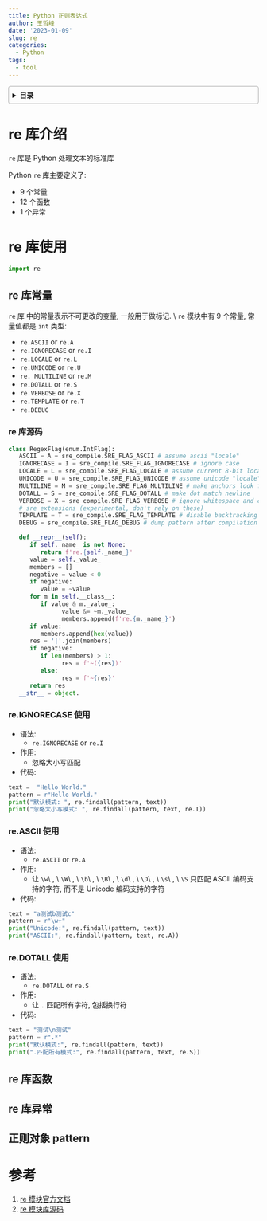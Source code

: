 ```yaml
---
title: Python 正则表达式
author: 王哲峰
date: '2023-01-09'
slug: re
categories:
  - Python
tags:
  - tool
---
```


<style>
details {
    border: 1px solid #aaa;
    border-radius: 4px;
    padding: .5em .5em 0;
}
summary {
    font-weight: bold;
    margin: -.5em -.5em 0;
    padding: .5em;
}
details[open] {
    padding: .5em;
}
details[open] summary {
    border-bottom: 1px solid #aaa;
    margin-bottom: .5em;
}
</style>

<details><summary>目录</summary><p>

- [re 库介绍](#re-库介绍)
- [re 库使用](#re-库使用)
  - [re 库常量](#re-库常量)
    - [re 库源码](#re-库源码)
    - [re.IGNORECASE 使用](#reignorecase-使用)
    - [re.ASCII 使用](#reascii-使用)
    - [re.DOTALL 使用](#redotall-使用)
  - [re 库函数](#re-库函数)
  - [re 库异常](#re-库异常)
  - [正则对象 pattern](#正则对象-pattern)
- [参考](#参考)
</p></details><p></p>


# re 库介绍

`re` 库是 Python 处理文本的标准库

Python `re` 库主要定义了: 

- 9 个常量
- 12 个函数
- 1 个异常

# re 库使用

```python
import re
```

## re 库常量

`re` 库 中的常量表示不可更改的变量, 一般用于做标记. \ `re`
模块中有 9 个常量, 常量值都是 `int` 类型: 

- `re.ASCII` or `re.A`
- `re.IGNORECASE` or `re.I`
- `re.LOCALE` or `re.L`
- `re.UNICODE` or `re.U`
- `re. MULTILINE` or `re.M`
- `re.DOTALL` or `re.S`
- `re.VERBOSE` or `re.X`
- `re.TEMPLATE` or `re.T`
- `re.DEBUG`


### re 库源码 

```python
class RegexFlag(enum.IntFlag):
   ASCII = A = sre_compile.SRE_FLAG_ASCII # assume ascii "locale"
   IGNORECASE = I = sre_compile.SRE_FLAG_IGNORECASE # ignore case
   LOCALE = L = sre_compile.SRE_FLAG_LOCALE # assume current 8-bit locale
   UNICODE = U = sre_compile.SRE_FLAG_UNICODE # assume unicode "locale"
   MULTILINE = M = sre_compile.SRE_FLAG_MULTILINE # make anchors look for newline
   DOTALL = S = sre_compile.SRE_FLAG_DOTALL # make dot match newline
   VERBOSE = X = sre_compile.SRE_FLAG_VERBOSE # ignore whitespace and comments
   # sre extensions (experimental, don't rely on these)
   TEMPLATE = T = sre_compile.SRE_FLAG_TEMPLATE # disable backtracking
   DEBUG = sre_compile.SRE_FLAG_DEBUG # dump pattern after compilation

   def __repr__(self):
      if self._name_ is not None:
         return f're.{self._name_}'
      value = self._value_
      members = []
      negative = value < 0
      if negative:
         value = ~value
      for m in self.__class__:
         if value & m._value_:
               value &= ~m._value_
               members.append(f're.{m._name_}')
      if value:
         members.append(hex(value))
      res = '|'.join(members)
      if negative:
         if len(members) > 1:
               res = f'~({res})'
         else:
               res = f'~{res}'
      return res
   __str__ = object.
```

### re.IGNORECASE 使用

- 语法: 
   - `re.IGNORECASE` or `re.I`
- 作用: 
   - 忽略大小写匹配
- 代码: 

```python
text =  "Hello World."
pattern = r"Hello World."
print("默认模式: ", re.findall(pattern, text))
print("忽略大小写模式: ", re.findall(pattern, text, re.I))
```

### re.ASCII 使用

- 语法: 
   - `re.ASCII` or `re.A`
- 作用: 
   - 让 `\w`\ , \ `\W`\ , \ `\b`\ , \ `\B`\ , \ `\d`\ , \ `\D`\ , \ `\s`\ , \ `\S`
     只匹配 ASCII 编码支持的字符, 而不是 Unicode 编码支持的字符
- 代码: 

```python
text = "a测试b测试c"
pattern = r"\w+"
print("Unicode:", re.findall(pattern, text))
print("ASCII:", re.findall(pattern, text, re.A))
```

### re.DOTALL 使用

- 语法: 
   - `re.DOTALL` or `re.S`
- 作用: 
   - 让 `.` 匹配所有字符, 包括换行符
- 代码: 

```python
text = "测试\n测试"
pattern = r".*"
print("默认模式:", re.findall(pattern, text))
print(".匹配所有模式:", re.findall(pattern, text, re.S))
```

## re 库函数


## re 库异常


## 正则对象 pattern


# 参考

1. [re 模块官方文档](https://docs.python.org/zh-cn/3.8/library/re.html)
2. [re 模块库源码](https://github.com/python/cpython/blob/3.8/Lib/re.py)

